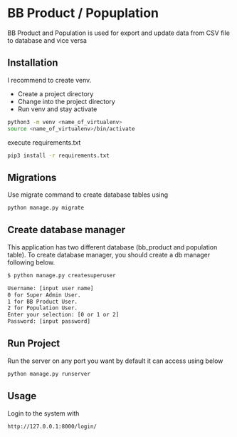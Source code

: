 # BB Product / Popuplation
BB Product and Population is used for export and update data from CSV file to database and vice versa
## Installation

I recommend to create venv.
- Create a project directory
- Change into the project directory
- Run venv and stay activate
```bash
python3 -m venv <name_of_virtualenv>
source <name_of_virtualenv>/bin/activate
```

execute requirements.txt
```bash
pip3 install -r requirements.txt 
```
## Migrations
Use migrate command to create database tables using 
```bash
python manage.py migrate
```
## Create database manager
This application has two different database (bb_product and population table).
To create database manager, you should create a db manager following below.
```bash
$ python manage.py createsuperuser

Username: [input user name]
0 for Super Admin User.
1 for BB Product User.
2 for Population User.
Enter your selection: [0 or 1 or 2]
Password: [input password]
```
## Run Project
Run the server on any port you want by default it can access using below
```bash
python manage.py runserver
```
## Usage
Login to the system with
```bash
http://127.0.0.1:8000/login/
```
